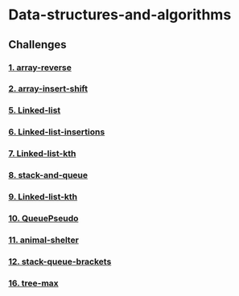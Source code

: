 # Data-structures-and-algorithms

## Challenges

### [1. array-reverse](./solutions/reverse%20array/)

### [2. array-insert-shift](./solutions/array-insert-shift/)

### [5. Linked-list](./solutions/linked_list/)

### [6. Linked-list-insertions](./solutions/linked_list_expansion_1/)

### [7. Linked-list-kth](./solutions/linked_list_expansion_2/)

### [8. stack-and-queue](./solutions/stack_and_queue/)

### [9. Linked-list-kth](./solutions/linked_list_expansion_3/)

### [10. QueuePseudo](./solutions/stack_queue_pseudo/)

### [11. animal-shelter](./solutions/stack_queue_animal_shelter/)

### [12. stack-queue-brackets](./solutions/stack_queue_brackets/)

### [16. tree-max](./solutions/trees/max.md)

